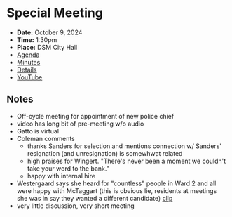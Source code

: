 # Special Meeting

- **Date:** October 9, 2024
- **Time:** 1:30pm
- **Place:** DSM City Hall
- [Agenda](https://councildocs.dsm.city/agendas/ag20241009special.pdf)
- [Minutes](https://councildocs.dsm.city/minutes/as20241009special.pdf)
- [Details](https://www.dsm.city/citycouncil_detail_T60_R2948.php)
- [YouTube](https://youtube.com/live/lqrNYv15fJI)

## Notes

- Off-cycle meeting for appointment of new police chief
- video has long bit of pre-meeting w/o audio
- Gatto is virtual
- Coleman comments 
    - thanks Sanders for selection and mentions connection w/ Sanders' resignation (and unresignation) is somewhwat related
    - high praises for Wingert. "There's never been a moment we couldn't take your word to the bank."
    - happy with internal hire
- Westergaard says she heard for "countless" people in Ward 2 and all were happy with McTaggart (this is obvious lie, residents at meetings she was in say they wanted a different candidate) [clip](https://youtu.be/lqrNYv15fJI?t=770)
- very little discussion, very short meeting
